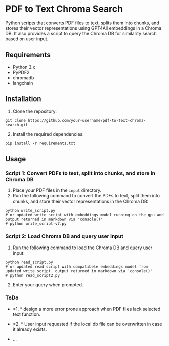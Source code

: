 # PDF to Text Chroma Search
Python scripts that converts PDF files to text, splits them into chunks, and stores their vector representations using GPT4All embeddings in a Chroma DB. It also provides a script to query the Chroma DB for similarity search based on user input.

## Requirements

- Python 3.x
- PyPDF2
- chromadb
- langchain

## Installation

1. Clone the repository:
```
git clone https://github.com/your-username/pdf-to-text-chroma-search.git
```
2. Install the required dependencies:
```
pip install -r requirements.txt
```

## Usage

### Script 1: Convert PDFs to text, split into chunks, and store in Chroma DB

1. Place your PDF files in the `input` directory.
2. Run the following command to convert the PDFs to text, split them into chunks, and store their vector representations in the Chroma DB:
```
python write_script.py
# or updated write script with embeddings model running on the gpu and output returned in markdown via 'console()'
# python write_script-v7.py
```

### Script 2: Load Chroma DB and query user input

1. Run the following command to load the Chroma DB and query user input:
```
python read_script.py
# or updated read script with compatibele embeddings model from updated write script. output returned in markdown via 'console()'
# python read_script2.py
```
2. Enter your query when prompted.


### ToDo

- *1. * design a more error prone approach when PDF files lack selected text function.

- *2. * User input requested if the local db file can be overwritten in case it already exists.

- ...
